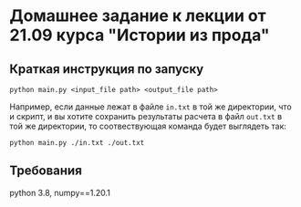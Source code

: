 # Домашнее задание к лекции от 21.09 курса "Истории из прода"

## Краткая инструкция по запуску
```python main.py <input_file path> <output_file path>```

Например, если данные лежат в файле ```in.txt``` в той же директории, что и скрипт, 
и вы хотите сохранить результаты расчета в файл ```out.txt``` в той же директории,
то соотвествующая команда будет выглядеть так:

```python main.py ./in.txt ./out.txt```

## Требования
python 3.8, numpy==1.20.1